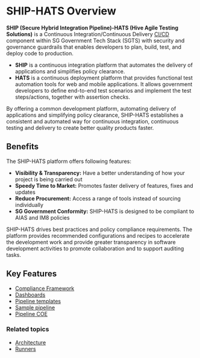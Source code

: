 # SHIP-HATS Overview

**SHIP (Secure Hybrid Integration Pipeline)-HATS (Hive Agile Testing Solutions)** is a Continuous Integration/Continuous Delivery [CI/CD](https://en.wikipedia.org/wiki/CI/CD) component within SG Government Tech Stack (SGTS) with security and governance guardrails that enables developers to plan, build, test, and deploy code to production.  

- **SHIP** is a continuous integration platform that automates the delivery of applications and simplifies policy clearance.
- **HATS** is a continuous deployment platform that provides functional test automation tools for web and mobile applications. It allows government developers to define end-to-end test scenarios and implement the test steps/actions, together with assertion checks.

By offering a common development platform, automating delivery of applications and simplifying policy clearance, SHIP-HATS establishes a consistent and automated way for continuous integration, continuous testing and delivery to create better quality products faster. 

## Benefits

The SHIP-HATS platform offers following features:
- **Visibility & Transparency:** Have a better understanding of how your project is being carried out
- **Speedy Time to Market:** Promotes faster delivery of features, fixes and updates
- **Reduce Procurement:** Access a range of tools instead of sourcing individually
- **SG Government Conformity:** SHIP-HATS is designed to be compliant to AIAS and IM8 policies

SHIP-HATS drives best practices and policy compliance requirements. The platform provides recommended configurations and recipes to accelerate the development work and provide greater transparency in software development activities to promote collaboration and to support auditing tasks.

## Key Features

- [Compliance Framework](compliance-framework)
- [Dashboards](dashboards)
- [Pipeline templates](pipeline-templates)
- [Sample pipeline](sample-pipeline) 
- [Pipeline COE](./pipeline-coe.md) 

### Related topics

- [Architecture](architecture)
- [Runners](runners)

<!--
**Topics**
- [Architecture](#architecture)
- [Terminology](#terminology)
- [Tools in SHIP-HATS](#tools-in-ship-hats)
- [User Roles and Permissions](#user-roles-and-permissions)
-->

<!--
**Topics**

- [Learn why is CI/CD important](#learn-why-is-cicd-importanthttpsyoutuberlzcyexsjbct260)
- [Features](#features)
- [Architecture](#architecture)
- [Terminology](#terminology)
- [Tools in SHIP-HATS](#tools-in-ship-hats)

## [Learn why is CI/CD important](https://youtu.be/RlZCyexsJBc?t=260)

<ifigure> 
<iframe title="YouTubeVideoPlayer" src="https://www.youtube.com/embed/RlZCyexsJBc?t=260showinfo=0" height="500" width="790" frameborder="0" allow="accelerometer; autoplay; encrypted-media; gyroscope; picture-in-picture" allowfullscreen></iframe>
</ifigure>
-->
<!--
[![Learn the Importance of CI/CD](./images/learn-ci-cd-important.png)](https://youtu.be/RlZCyexsJBc?t=260)
-->
